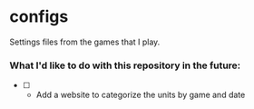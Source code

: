 # configs
Settings files from the games that I play.


### What I'd like to do with this repository in the future:
- [ ] - Add a website to categorize the units by game and date
